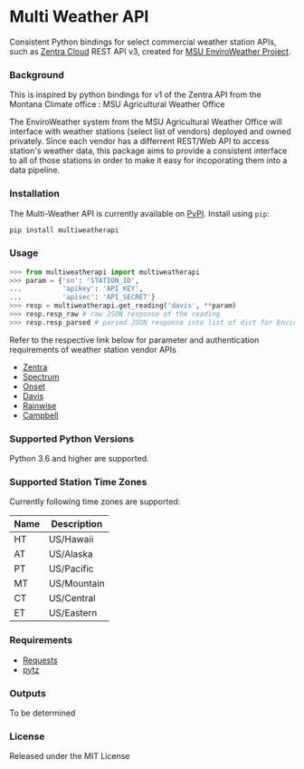 # Multi Weather API

Consistent Python bindings for select commercial weather station APIs, such as [Zentra Cloud](https://zentracloud.com/) REST API v3, created for [MSU EnviroWeather Project](https://michiganstate.sharepoint.com/sites/MSUITADSDataScience/Shared%20Documents/Forms/AllItems.aspx?id=%2Fsites%2FMSUITADSDataScience%2FShared%20Documents%2FClients%2FEnviroWeather&viewid=554d191e%2Def24%2D4e36%2Dbc88%2D12660f0e0f8d).

### Background

This is inspired by python bindings for v1 of the Zentra API from the Montana Climate office : MSU Agricultural Weather Office


The EnviroWeather system from the MSU Agricultural Weather Office will interface with weather stations (select list of vendors) deployed and owned privately. Since each vendor has a differrent REST/Web API to access station's weather data, this package aims to provide a consistent interface to all of those stations in order to make it easy for incoporating them into a data pipeline.

### Installation

The Multi-Weather API is currently available on [PyPI](https://pypi.org/project/multiweatherapi/). Install using `pip`:
```bash
pip install multiweatherapi
```

### Usage

```python
>>> from multiweatherapi import multiweatherapi
>>> param = {'sn': 'STATION_ID',
...          'apikey': 'API_KEY',
...          'apisec': 'API_SECRET'}
>>> resp = multiweatherapi.get_reading('davis', **param)
>>> resp.resp_raw # raw JSON response of the reading
>>> resp.resp_parsed # parsed JSON response into list of dict for EnviroWeather project
```

Refer to the respective link below for parameter and authentication requirements of weather station vendor APIs

- [Zentra](docs/zentra.md)
- [Spectrum](docs/spectrum.md)
- [Onset](docs/onset.md)
- [Davis](docs/davis.md)
- [Rainwise](docs/rainwise.md)
- [Campbell](docs/campbell.md) 

### Supported Python Versions

Python 3.6 and higher are supported.

### Supported Station Time Zones

Currently following time zones are supported:

| Name | Description |
| ---- | ----------- |
| HT   | US/Hawaii   |
| AT   | US/Alaska   |
| PT   | US/Pacific  |
| MT   | US/Mountain |
| CT   | US/Central  |
| ET   | US/Eastern  |

### Requirements

- [Requests](https://docs.python-requests.org/en/latest/)
- [pytz](https://pythonhosted.org/pytz/)

### Outputs

To be determined

### License

Released under the MIT License
